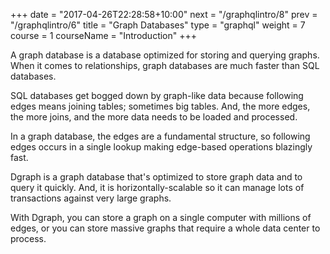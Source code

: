 +++
date = "2017-04-26T22:28:58+10:00"
next = "/graphqlintro/8"
prev = "/graphqlintro/6"
title = "Graph Databases"
type = "graphql"
weight = 7
course = 1
courseName = "Introduction"
+++

A graph database is a database optimized for storing and querying graphs. When
it comes to relationships, graph databases are much faster than SQL databases.

SQL databases get bogged down by graph-like data because following edges means
joining tables; sometimes big tables. And, the more edges, the more joins, and
the more data needs to be loaded and processed.

In a graph database, the edges are a fundamental structure, so following edges
occurs in a single lookup making edge-based operations blazingly fast.

Dgraph is a graph database that's optimized to store graph data and to query it
quickly. And, it is horizontally-scalable so it can manage lots of transactions
against very large graphs.

With Dgraph, you can store a graph on a single computer with millions of edges,
or you can store massive graphs that require a whole data center to process.
